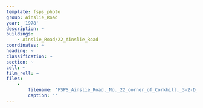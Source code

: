 ```yaml
---
template: fsps_photo
group: Ainslie_Road
year: '1978'
description: ~
buildings:
    - Ainslie_Road/22_Ainslie_Road
coordinates: ~
heading: ~
classification: ~
section: ~
cell: ~
film_roll: ~
files:
    -
        filename: 'FSPS_Ainslie_Road,_No._22_corner_of_Corkhill,_3-2-D_1978.png'
        caption: ''
---
```

